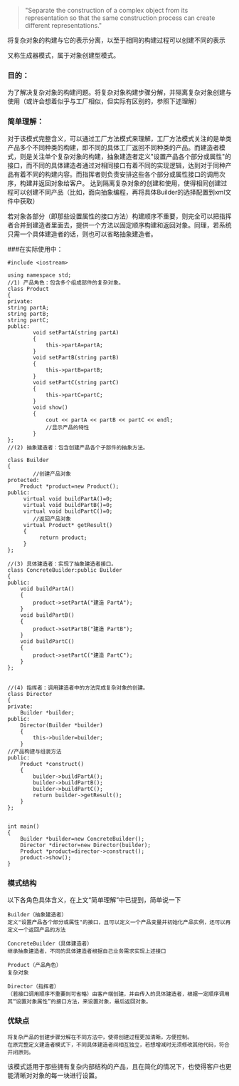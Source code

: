 

  >  "Separate the construction of a complex object from its representation so that the same construction process can create different representations."

  将复杂对象的构建与它的表示分离，以至于相同的构建过程可以创建不同的表示

又称生成器模式，属于对象创建型模式。

### 目的：

为了解决复杂对象的构建问题。将复杂对象构建步骤分解，并隔离复杂对象创建与使用（或许会想着似乎与工厂相似，但实际有区别的，参照下述理解）

### 简单理解：

对于该模式完整含义，可以通过工厂方法模式来理解，工厂方法模式关注的是单类产品多个不同种类的构建，即不同的具体工厂返回不同种类的产品。而建造者模式，则是关注单个复杂对象的构建，抽象建造者定义"设置产品各个部分或属性"的接口，而不同的具体建造者通过对相同接口有着不同的实现逻辑，达到对于同种产品有着不同的构建内容。而指挥者则负责安排这些各个部分或属性接口的调用次序，构建并返回对象给客户。
达到隔离复杂对象的创建和使用，使得相同创建过程可以创建不同产品（比如，面向抽象编程，再将具体Builder的选择配置到xml文件中获取）

若对象各部分（即那些设置属性的接口方法）构建顺序不重要，则完全可以把指挥者合并到建造者里面去，提供一个方法以固定顺序构建和返回对象。同理，若系统只需一个具体建造者的话，则也可以省略抽象建造者。

###在实际使用中：


```
#include <iostream>

using namespace std;
//1) 产品角色：包含多个组成部件的复杂对象。
class Product
{
private:
string partA;
string partB;
string partC;
public:
        void setPartA(string partA)
        {
            this->partA=partA;
        }
        void setPartB(string partB)
        {
            this->partB=partB;
        }
        void setPartC(string partC)
        {
            this->partC=partC;
        }
        void show()
        {
            cout << partA << partB << partC << endl;
            //显示产品的特性
        }
};
//(2) 抽象建造者：包含创建产品各个子部件的抽象方法。

class Builder
{
        //创建产品对象
protected:
    Product *product=new Product();
public:
     virtual void buildPartA()=0;
     virtual void buildPartB()=0;
     virtual void buildPartC()=0;
        //返回产品对象
     virtual Product* getResult()
     {
          return product;
     }
};

//(3) 具体建造者：实现了抽象建造者接口。
class ConcreteBuilder:public Builder
{
public:
    void buildPartA()
    {
        product->setPartA("建造 PartA");
    }
    void buildPartB()
    {
        product->setPartB("建造 PartB");
    }
    void buildPartC()
    {
        product->setPartC("建造 PartC");
    }
};


//(4) 指挥者：调用建造者中的方法完成复杂对象的创建。
class Director
{
private:
    Builder *builder;
public:
    Director(Builder *builder)
    {
        this->builder=builder;
    }
//产品构建与组装方法
public:
    Product *construct()
    {
        builder->buildPartA();
        builder->buildPartB();
        builder->buildPartC();
        return builder->getResult();
    }
};


int main()
{
    Builder *builder=new ConcreteBuilder();
    Director *director=new Director(builder);
    Product *product=director->construct();
    product->show();
}
```

### 模式结构


以下各角色具体含义，在上文“简单理解”中已提到，简单说一下

    Builder（抽象建造者）
    定义"设置产品各个部分或属性"的接口，且可以定义一个产品变量并初始化产品实例，还可以再定义一个返回产品的方法

    ConcreteBuilder（具体建造者）
    继承抽象建造者，不同的具体建造者根据自己业务需求实现上述接口

    Product（产品角色）
    复杂对象

    Director（指挥者）
    （若接口调用顺序不重要则可省略）由客户端创建，并由传入的具体建造者，根据一定顺序调用其“设置对象属性”的接口方法，来设置对象，最后返回对象。

### 优缺点

    将复杂产品的创建步骤分解在不同方法中，使得创建过程更加清晰，方便控制。
    在原完整定义建造者模式下，不同具体建造者间相互独立，若想增减时无须修改其他代码，符合开闭原则。

该模式适用于那些拥有复杂内部结构的产品，且在简化的情况下，也使得客户也更能清晰对对象的每一块进行设置。
